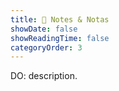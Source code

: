 ```yaml
---
title: 📄 Notes & Notas
showDate: false
showReadingTime: false
categoryOrder: 3
---
```


DO: description.